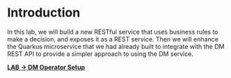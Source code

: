 # Introduction
In this lab, we will build a new RESTful service that uses business rules to make a decision, and exposes it as a REST service. Then we will enhance the Quarkus microservice that we had already built to integrate with the DM REST API to provide a simpler approach to using the DM service. 

[**LAB -> DM Operator Setup**](2_1_operator_setup.md)